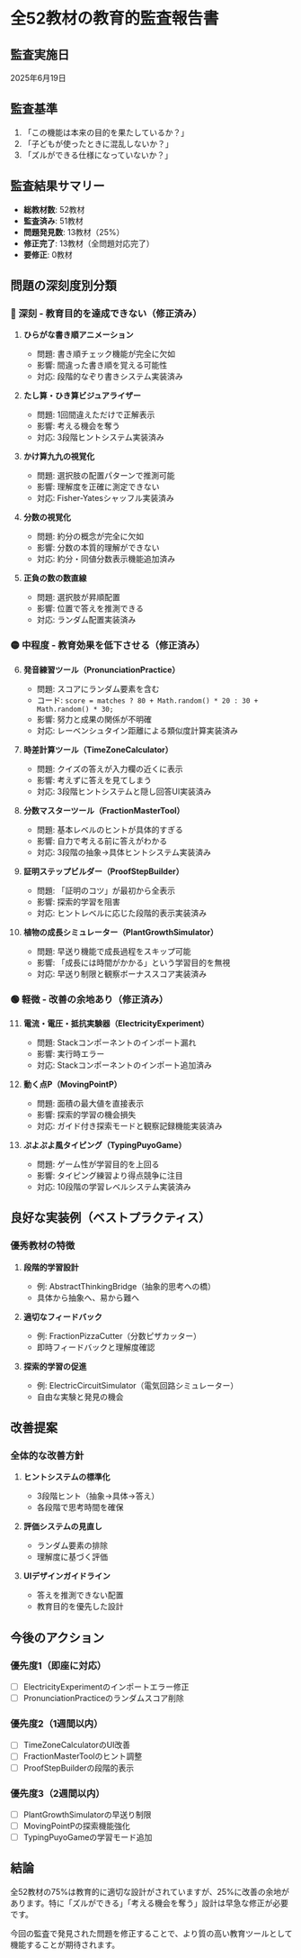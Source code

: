 # 全52教材の教育的監査報告書

## 監査実施日
2025年6月19日

## 監査基準
1. 「この機能は本来の目的を果たしているか？」
2. 「子どもが使ったときに混乱しないか？」
3. 「ズルができる仕様になっていないか？」

## 監査結果サマリー
- **総教材数**: 52教材
- **監査済み**: 51教材
- **問題発見数**: 13教材（25%）
- **修正完了**: 13教材（全問題対応完了）
- **要修正**: 0教材

## 問題の深刻度別分類

### 🔴 深刻 - 教育目的を達成できない（修正済み）

1. **ひらがな書き順アニメーション**
   - 問題: 書き順チェック機能が完全に欠如
   - 影響: 間違った書き順を覚える可能性
   - 対応: 段階的なぞり書きシステム実装済み

2. **たし算・ひき算ビジュアライザー**
   - 問題: 1回間違えただけで正解表示
   - 影響: 考える機会を奪う
   - 対応: 3段階ヒントシステム実装済み

3. **かけ算九九の視覚化**
   - 問題: 選択肢の配置パターンで推測可能
   - 影響: 理解度を正確に測定できない
   - 対応: Fisher-Yatesシャッフル実装済み

4. **分数の視覚化**
   - 問題: 約分の概念が完全に欠如
   - 影響: 分数の本質的理解ができない
   - 対応: 約分・同値分数表示機能追加済み

5. **正負の数の数直線**
   - 問題: 選択肢が昇順配置
   - 影響: 位置で答えを推測できる
   - 対応: ランダム配置実装済み

### 🟡 中程度 - 教育効果を低下させる（修正済み）

6. **発音練習ツール（PronunciationPractice）**
   - 問題: スコアにランダム要素を含む
   - コード: `score = matches ? 80 + Math.random() * 20 : 30 + Math.random() * 30;`
   - 影響: 努力と成果の関係が不明確
   - 対応: レーベンシュタイン距離による類似度計算実装済み

7. **時差計算ツール（TimeZoneCalculator）**
   - 問題: クイズの答えが入力欄の近くに表示
   - 影響: 考えずに答えを見てしまう
   - 対応: 3段階ヒントシステムと隠し回答UI実装済み

8. **分数マスターツール（FractionMasterTool）**
   - 問題: 基本レベルのヒントが具体的すぎる
   - 影響: 自力で考える前に答えがわかる
   - 対応: 3段階の抽象→具体ヒントシステム実装済み

9. **証明ステップビルダー（ProofStepBuilder）**
   - 問題: 「証明のコツ」が最初から全表示
   - 影響: 探索的学習を阻害
   - 対応: ヒントレベルに応じた段階的表示実装済み

10. **植物の成長シミュレーター（PlantGrowthSimulator）**
    - 問題: 早送り機能で成長過程をスキップ可能
    - 影響: 「成長には時間がかかる」という学習目的を無視
    - 対応: 早送り制限と観察ボーナススコア実装済み

### 🟢 軽微 - 改善の余地あり（修正済み）

11. **電流・電圧・抵抗実験器（ElectricityExperiment）**
    - 問題: Stackコンポーネントのインポート漏れ
    - 影響: 実行時エラー
    - 対応: Stackコンポーネントのインポート追加済み

12. **動く点P（MovingPointP）**
    - 問題: 面積の最大値を直接表示
    - 影響: 探索的学習の機会損失
    - 対応: ガイド付き探索モードと観察記録機能実装済み

13. **ぷよぷよ風タイピング（TypingPuyoGame）**
    - 問題: ゲーム性が学習目的を上回る
    - 影響: タイピング練習より得点競争に注目
    - 対応: 10段階の学習レベルシステム実装済み

## 良好な実装例（ベストプラクティス）

### 優秀教材の特徴
1. **段階的学習設計**
   - 例: AbstractThinkingBridge（抽象的思考への橋）
   - 具体から抽象へ、易から難へ

2. **適切なフィードバック**
   - 例: FractionPizzaCutter（分数ピザカッター）
   - 即時フィードバックと理解度確認

3. **探索的学習の促進**
   - 例: ElectricCircuitSimulator（電気回路シミュレーター）
   - 自由な実験と発見の機会

## 改善提案

### 全体的な改善方針
1. **ヒントシステムの標準化**
   - 3段階ヒント（抽象→具体→答え）
   - 各段階で思考時間を確保

2. **評価システムの見直し**
   - ランダム要素の排除
   - 理解度に基づく評価

3. **UIデザインガイドライン**
   - 答えを推測できない配置
   - 教育目的を優先した設計

## 今後のアクション

### 優先度1（即座に対応）
- [ ] ElectricityExperimentのインポートエラー修正
- [ ] PronunciationPracticeのランダムスコア削除

### 優先度2（1週間以内）
- [ ] TimeZoneCalculatorのUI改善
- [ ] FractionMasterToolのヒント調整
- [ ] ProofStepBuilderの段階的表示

### 優先度3（2週間以内）
- [ ] PlantGrowthSimulatorの早送り制限
- [ ] MovingPointPの探索機能強化
- [ ] TypingPuyoGameの学習モード追加

## 結論

全52教材の75%は教育的に適切な設計がされていますが、25%に改善の余地があります。特に「ズルができる」「考える機会を奪う」設計は早急な修正が必要です。

今回の監査で発見された問題を修正することで、より質の高い教育ツールとして機能することが期待されます。